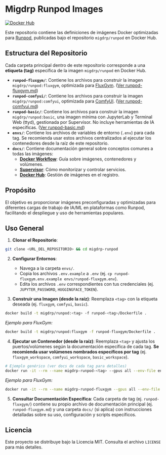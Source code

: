 # Migdrp Runpod Images

[![Docker Hub](https://img.shields.io/docker/v/migdrp/runpod?sort=semver)](https://hub.docker.com/r/migdrp/runpod)

Este repositorio contiene las definiciones de imágenes Docker optimizadas para [Runpod](https://runpod.io/), publicadas bajo el repositorio `migdrp/runpod` en Docker Hub.

## Estructura del Repositorio

Cada carpeta principal dentro de este repositorio corresponde a una **etiqueta (tag)** específica de la imagen `migdrp/runpod` en Docker Hub.

*   **`runpod-fluxgym/`**: Contiene los archivos para construir la imagen `migdrp/runpod:fluxgym`, optimizada para [FluxGym](https://github.com/cocktailpeanut/fluxgym). ([Ver runpod-fluxgym.md](./runpod-fluxgym/runpod-fluxgym.md))
*   **`runpod-comfyui/`**: Contiene los archivos para construir la imagen `migdrp/runpod:comfyui`, optimizada para [ComfyUI](https://github.com/comfyanonymous/ComfyUI). ([Ver runpod-comfyui.md](./runpod-comfyui/runpod-comfyui.md))
*   **`runpod-basic/`**: Contiene los archivos para construir la imagen `migdrp/runpod:basic`, una imagen mínima con JupyterLab y Terminal Web (ttyd), gestionada por Supervisor. No incluye herramientas de IA específicas. ([Ver runpod-basic.md](./runpod-basic/runpod-basic.md))
*   **`envs/`**: Contiene los archivos de variables de entorno (`.env`) para cada tag. Se recomienda usar estos archivos centralizados al ejecutar los contenedores desde la raíz de este repositorio.
*   **`docs/`**: Contiene documentación general sobre conceptos comunes a todas las imágenes:
    *   **[Docker Workflow](./docs/docker_workflow.md)**: Guía sobre imágenes, contenedores y volúmenes.
    *   **[Supervisor](./docs/supervisor.md)**: Cómo monitorizar y controlar servicios.
    *   **[Docker Hub](./docs/docker_hub.md)**: Gestión de imágenes en el registro.

## Propósito

El objetivo es proporcionar imágenes preconfiguradas y optimizadas para diferentes cargas de trabajo de IA/ML en plataformas como Runpod, facilitando el despliegue y uso de herramientas populares.

## Uso General

1.  **Clonar el Repositorio**:
```bash
git clone <URL_DEL_REPOSITORIO> && cd migdrp-runpod
```

2.  **Configurar Entornos**:
    *   Navega a la carpeta `envs/`.
    *   Copia los archivos `.env.example` a `.env` (ej. `cp runpod-fluxgym.env.example envs/runpod-fluxgym.env`).
    *   Edita los archivos `.env` correspondientes con tus credenciales (ej. `JUPYTER_PASSWORD`, `HUGGINGFACE_TOKEN`).

3.  **Construir una Imagen (desde la raíz)**:
    Reemplaza `<tag>` con la etiqueta deseada (ej. `fluxgym`, `comfyui`, `basic`).
```bash
docker build -t migdrp/runpod:<tag> -f runpod-<tag>/Dockerfile .
```    
*Ejemplo para FluxGym:*

```bash
docker build -t migdrp/runpod:fluxgym -f runpod-fluxgym/Dockerfile .
```

4.  **Ejecutar un Contenedor (desde la raíz)**:
    Reemplaza `<tag>` y ajusta los puertos/volúmenes según la documentación específica de cada tag. **Se recomienda usar volúmenes nombrados específicos por tag** (ej. `fluxgym_workspace`, `comfyui_workspace`, `basic_workspace`).

```bash
# Ejemplo genérico (ver docs de cada tag para detalles)
docker run -it --rm --name migdrp-runpod-<tag> --gpus all --env-file envs/runpod-<tag>.env -p <puertos> -v <tag>_workspace:/workspace -v ./runpod-<tag>/workspace:/workspace_template:ro migdrp/runpod:<tag>
```
    
*Ejemplo para FluxGym:*

```bash
docker run -it --rm --name migdrp-runpod-fluxgym --gpus all --env-file envs/runpod-fluxgym.env -p 8888:8888 -p 7860:7860 -p 7862:7862 -v fluxgym_workspace:/workspace -v ./runpod-fluxgym/workspace:/workspace_template:ro migdrp/runpod:fluxgym
```

5.  **Consultar Documentación Específica**:
    Cada carpeta de tag (ej. `runpod-fluxgym/`) contiene su propio archivo de documentación principal (ej. `runpod-fluxgym.md`) y una carpeta `docs/` (si aplica) con instrucciones detalladas sobre su uso, configuración y scripts específicos.

## Licencia

Este proyecto se distribuye bajo la Licencia MIT. Consulta el archivo `LICENSE` para más detalles.
